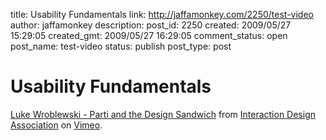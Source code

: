 title: Usability Fundamentals
link: http://jaffamonkey.com/2250/test-video
author: jaffamonkey
description: 
post_id: 2250
created: 2009/05/27 15:29:05
created_gmt: 2009/05/27 16:29:05
comment_status: open
post_name: test-video
status: publish
post_type: post

# Usability Fundamentals

[Luke Wroblewski - Parti and the Design Sandwich](http://vimeo.com/4420806) from [Interaction Design Association](http://vimeo.com/user1128734) on [Vimeo](http://vimeo.com).